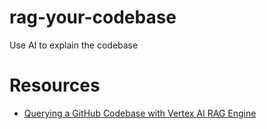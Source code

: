 # rag-your-codebase
Use AI to explain the codebase

# Resources
- [Querying a GitHub Codebase with Vertex AI RAG Engine](https://github.com/kweinmeister/notebooks/blob/master/zip-to-repo.ipynb)
